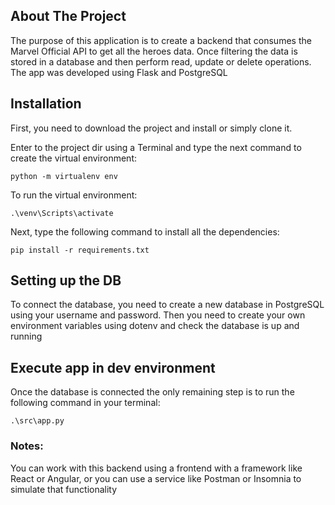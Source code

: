## About The Project
<p>The purpose of this application is to create a backend that consumes the Marvel Official API to get all the heroes data. Once filtering the data is stored in a database and then perform read, update or delete operations. The app was developed using Flask and PostgreSQL</p>

## Installation
First, you need to download the project and install or simply clone it.

Enter to the project dir using a Terminal and type the next command to create the virtual environment:
```
python -m virtualenv env
```

To run the virtual environment:
```
.\venv\Scripts\activate
```

Next, type the following command to install all the dependencies:
```
pip install -r requirements.txt
```

## Setting up the DB
To connect the database, you need to create a new database in PostgreSQL using your username and password. Then you need to create your own environment variables using dotenv and check the database is up and running

## Execute app in dev environment
Once the database is connected the only remaining step is to run the following command in your terminal:
```
.\src\app.py
```


### Notes:
You can work with this backend using a frontend with a framework like React or Angular, or you can use a service like Postman or Insomnia to simulate that functionality

